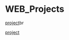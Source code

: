 # WEB_Projects
[project](https://akgautam8662.github.io/WEB_Projects/Project%206/index.html)br

[project](https://akgautam8662.github.io/WEB_Projects/Project%206/index.html)
